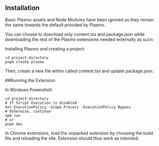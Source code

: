 ## Installation

Basic Plasmo assets and Node Modules have been ignored as they remain the same towards the default provided by Plasmo. 

You can choose to download only content.tsx and package.json while downloading the rest of the Plasmo extensions needed externally as such:

Installing Plasmo and creating a project:

```
cd project-directory
pnpm create plasmo
```

Then, create a new file within called content.tsx and update package.json. 

##Running the Extension

In Windows Powershell:
```
cd project-directory
# If Script Execution is disabled
Set-ExecutionPolicy -Scope Process -ExecutionPolicy Bypass
# Otherwise, continue
npm run
# or
pnpm dev
```

In Chrome extensions, load the unpacked extension by choosing the build file and reloading the site. Extension should thus work as intended.
